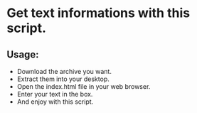 # Get text informations with this script.

## Usage:

* Download the archive you want.
* Extract them into your desktop.
* Open the index.html file in your web browser.
* Enter your text in the box.
* And enjoy with this script.
